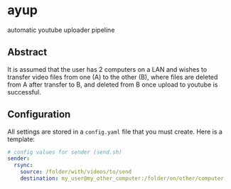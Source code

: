 # ayup
 automatic youtube uploader pipeline

## Abstract
It is assumed that the user has 2 computers on a LAN and wishes to transfer video files from one (A) to the other (B), where files are deleted from A after transfer to B, and deleted from B once upload to youtube is successful.

## Configuration
All settings are stored in a `config.yaml` file that you must create. Here is a template:

```YAML
# config values for sender (send.sh)
sender:
  rsync:
    source: /folder/with/videos/to/send
    destination: my_user@my_other_computer:/folder/on/other/computer
```